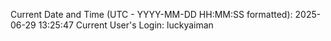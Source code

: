Current Date and Time (UTC - YYYY-MM-DD HH:MM:SS formatted): 2025-06-29 13:25:47
Current User's Login: luckyaiman
